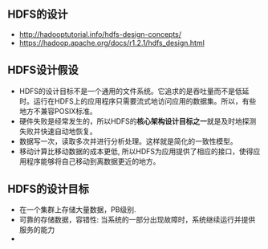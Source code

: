 ## HDFS的设计
* http://hadooptutorial.info/hdfs-design-concepts/
* https://hadoop.apache.org/docs/r1.2.1/hdfs_design.html

## HDFS设计假设
* HDFS的设计目标不是一个通用的文件系统。它追求的是吞吐量而不是低延时。运行在HDFS上的应用程序只需要流式地访问应用的数据集。所以，有些地方不兼容POSIX标准。
* 硬件失败是经常发生的，所以HDFS的**核心架构设计目标之一**就是及时地探测失败并快速自动地恢复。
* 数据写一次，读取多次并进行分析处理。这样就是简化的一致性模型。
* 移动计算比移动数据的成本更低, 所以HDFS为应用提供了相应的接口，使得应用程序能够将自己移动到离数据更近的地方。

## HDFS的设计目标
* 在一个集群上存储大量数据，PB级别.
* 可靠的存储数据，容错性: 当系统的一部分出现故障时，系统继续运行并提供服务的能力
* 
